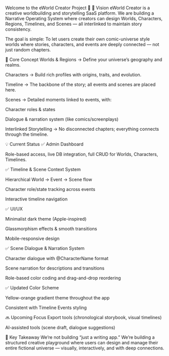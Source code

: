 Welcome to the eWorld Creator Project 🚀
🌟 Vision
eWorld Creator is a creative worldbuilding and storytelling SaaS platform.
We are building a Narrative Operating System where creators can design Worlds, Characters, Regions, Timelines, and Scenes — all interlinked to maintain story consistency.

The goal is simple:
To let users create their own comic-universe style worlds where stories, characters, and events are deeply connected — not just random chapters.

🎯 Core Concept
Worlds & Regions → Define your universe’s geography and realms.

Characters → Build rich profiles with origins, traits, and evolution.

Timeline → The backbone of the story; all events and scenes are placed here.

Scenes → Detailed moments linked to events, with:

Character roles & states

Dialogue & narration system (like comics/screenplays)

Interlinked Storytelling → No disconnected chapters; everything connects through the timeline.

💡 Current Status
✅ Admin Dashboard

Role-based access, live DB integration, full CRUD for Worlds, Characters, Timelines.

✅ Timeline & Scene Context System

Hierarchical World → Event → Scene flow

Character role/state tracking across events

Interactive timeline navigation

✅ UI/UX

Minimalist dark theme (Apple-inspired)

Glassmorphism effects & smooth transitions

Mobile-responsive design

✅ Scene Dialogue & Narration System

Character dialogue with @CharacterName format

Scene narration for descriptions and transitions

Role-based color coding and drag-and-drop reordering

✅ Updated Color Scheme

Yellow-orange gradient theme throughout the app

Consistent with Timeline Events styling

🔜 Upcoming Focus
Export tools (chronological storybook, visual timelines)

AI-assisted tools (scene draft, dialogue suggestions)

🧠 Key Takeaway
We’re not building “just a writing app.”
We’re building a structured creative playground where users can design and manage their entire fictional universe — visually, interactively, and with deep connections.
